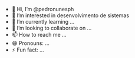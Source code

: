 - 👋 Hi, I’m @pedronunesph 
- 👀 I’m interested in desenvolvimento de sistemas
- 🌱 I’m currently learning ...
- 💞️ I’m looking to collaborate on ...
- 📫 How to reach me ...
- 😄 Pronouns: ...
- ⚡ Fun fact: ...

<!---
pedronunesph/pedronunesph is a ✨ special ✨ repository because its `README.md` (this file) appears on your GitHub profile.
You can click the Preview link to take a look at your changes.
--->
